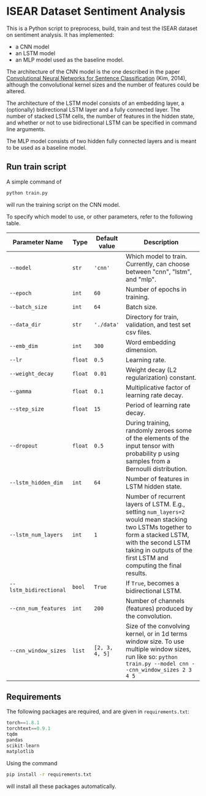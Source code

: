 # ISEAR Dataset Sentiment Analysis

This is a Python script to preprocess, build, train and test the ISEAR dataset on sentiment analysis. It has implemented:

- a CNN model
- an LSTM model
- an MLP model used as the baseline model. 

The architecture of the CNN model is the one described in the paper [Convolutional Neural Networks for Sentence Classification](https://arxiv.org/abs/1408.5882) (Kim, 2014), although the convolutional kernel sizes and the number of features could be altered. 

The architecture of the LSTM model consists of an embedding layer, a (optionally) bidirectional LSTM layer and a fully connected layer. The number of stacked LSTM cells, the number of features in the hidden state, and whether or not to use bidirectional LSTM can be specified in command line arguments.

The MLP model consists of two hidden fully connected layers and is meant to be used as a baseline model.



## Run train script

A simple command of 

```bash
python train.py
```

will run the training script on the CNN model.  

To specify which model to use, or other parameters, refer to the following table.

| Parameter Name         | Type    | Default value  | Description                                                  |
| ---------------------- | ------- | -------------- | ------------------------------------------------------------ |
| `--model`              | `str`   | `'cnn'`        | Which model to train. Currently, can choose between "cnn", "lstm", and "mlp". |
| `--epoch`              | `int`   | `60`           | Number of epochs in training.                                |
| `--batch_size`         | `int`   | `64`           | Batch size.                                                  |
| `--data_dir`           | `str`   | `'./data'`     | Directory for train, validation, and test set csv files.     |
| `--emb_dim`            | `int`   | `300`          | Word embedding dimension.                                    |
| `--lr`                 | `float` | `0.5`          | Learning rate.                                               |
| `--weight_decay`       | `float` | `0.01`         | Weight decay (L2 regularization) constant.                   |
| `--gamma`              | `float` | `0.1`          | Multiplicative factor of learning rate decay.                |
| `--step_size`          | `float` | `15`           | Period of learning rate decay.                               |
| `--dropout`            | `float` | `0.5`          | During training, randomly zeroes some of the elements of the input tensor with probability p using samples from a Bernoulli distribution. |
| `--lstm_hidden_dim`    | `int`   | `64`           | Number of features in LSTM hidden state.                     |
| `--lstm_num_layers`    | `int`   | `1`            | Number of recurrent layers of LSTM. E.g., setting `num_layers=2` would mean stacking two LSTMs together to form a stacked LSTM, with the second LSTM taking in outputs of the first LSTM and computing the final results. |
| `--lstm_bidirectional` | `bool`  | `True`         | If `True`, becomes a bidirectional LSTM.                     |
| `--cnn_num_features`   | `int`   | `200`          | Number of channels (features) produced by the convolution.   |
| `--cnn_window_sizes`   | `list`  | `[2, 3, 4, 5]` | Size of the convolving kernel, or in 1d terms window size. To use multiple window sizes, run like so: `python train.py --model cnn --cnn_window_sizes 2 3 4 5` |



## Requirements

The following packages are required, and are given in `requirements.txt`:

```python
torch==1.8.1
torchtext==0.9.1
tqdm
pandas
scikit-learn
matplotlib
```

Using the command

```bash
pip install -r requirements.txt
```

will install all these packages automatically.

